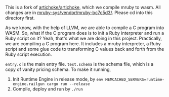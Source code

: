 This is a fork of [artichoke/artichoke](https://github.com/artichoke/artichoke), which we compile mruby
to wasm. All changes are in [mruby-sys/vendor/mruby-bc7c5d3/](./mruby-sys/vendor/mruby-bc7c5d3/). Please
cd into this directory first.

As we know, with the help of LLVM, we are able to compile a C program into WASM. So, what if the C
program does is to init a Ruby interpreter and run a Ruby script on it? Yeah, that's what we are doing
in this project. Practically, we are compiling a C program here. It includes a mruby interpreter, a Ruby script
and some glue code to transforming C values back and forth from the Ruby script execution.

`entry.c` is the main entry file. `test.schema` is the schema file, which is a copy of vanity pricing schema. To
make it running,

1. Init Runtime Engine in release mode, by `env MEMCACHED_SERVERS=runtime-engine.railgun cargo run --release`
2. Compile, deploy and run by `./run`
